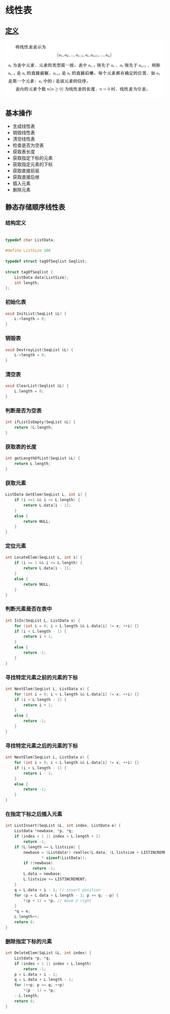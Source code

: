 # 线性表

## [定义](/doc/definitions.pdf)

![线性表定义](/img/listdef.png)

## 基本操作

- 生成线性表
- 销毁线性表
- 清空线性表
- 检查是否为空表
- 获取表长度
- 获取指定下标的元素
- 获取指定元素的下标
- 获取直接前驱
- 获取直接后继
- 插入元素
- 删除元素

## 静态存储顺序线性表

### 结构定义
```c++

typedef char ListData;

#define ListSize 100

typedef struct tagOfSeqlist Seqlist;

struct tagOfSeqlist {
    ListData data[ListSize];
    int length;
}; 
```

### 初始化表
```c++
void InitList(SeqList &L) {
    L->length = 0;
}
```

### 销毁表
```c++
void DestroyList(SeqList &L) {
    L->length = 0;
}
```

### 清空表
```c++
void ClearList(Seqlist &L) {
    L.length = 0;
}
```

### 判断是否为空表
```c++
int ifListIsEmpty(SeqList &L) {
    return !L.length;
}
```

### 获取表的长度
```c++
int getLengthOfList(SeqList &L) {
    return L.length;
}
```

### 获取元素
```c++
ListData GetElem(SeqList L, int i) {
    if (i >=1 && i <= L.length) {
        return L.data[i - 1];
    }
    else {
        return NULL;
    }
}
```

### 定位元素
```c++
int LocateElem(SeqList L, int i) {
    if (i >= 1 && i <= L.length) {
        return L.data[i - 1];
    }
    else {
        return NULL;
    }
}
```

### 判断元素是否在表中
```c++
int IsIn(SeqList L, ListData x) {
    for (int i = 0; i < L.length && L.data[i] != x; ++i) {}
    if (i < L.length - 1) {
        return i + 1;
    }
    else {
        return -1;
    }
}
```

### 寻找特定元素之前的元素的下标
```c++
int NextElem(SeqList L, ListData x) {
    for (int i = 0; i < L.length && L.data[i] != x; ++i) {}
    if (i < L.length - 1) {
        return i + 1;
    }
    else {
        return -1;
    }
}
```

### 寻找特定元素之后的元素的下标
```c++
int NextElem(SeqList L, ListData x) {
    for (int i = 0; i < L.length && L.data[i] != x; ++i) {}
    if (i < L.length - 1) {
        return i - 1;
    }
    else {
        return -1;
    }
}
```

### 在指定下标之后插入元素
```c++
int ListInsert(SeqList &L, int index, ListData e) {
    Listdata *newbase, *p, *q;
    if (index < 1 || index > L.length + 1)
        return -1;
    if (L.length == L.listsize) {
        newbase = (Listdata*) realloc(L.data, (L.listsize + LISTINCREMENT)
                * sizeof(ListData));
        if (!newbase)
            return -1;
        L.data = newbase;
        L.listsize += LISTINCREMENT;
    }
    q = L.data + i - 1; // insert position
    for (p = L.data + L.length - 1; p >= q; --p) {
        *(p + 1) = *p; // move 2 right
    }
    *q = e;
    L.length++;
    return 0;
}
```

### 删除指定下标的元素
```c++
int DeleteElem(SqList &L, int index) {
    Listdata *p, *q;
    if (index < 1 || index > L.length)
        return -1;
    p = L.data + i - 1;
    q = L.data + L.length - 1;
    for (++p; p <= q; ++p)
        *(p - 1) = *p;
    --L.length;
    return 0;
}
```
